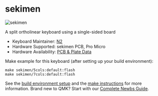 # sekimen

![sekimen](https://user-images.githubusercontent.com/54104281/99900616-f724ef00-2cf3-11eb-879d-2e4c56668689.jpg)

A split ortholinear keyboard using a single-sided board

* Keyboard Maintainer: [N2](https://github.com/N2-Sumikko)
* Hardware Supported: sekimen PCB, Pro Micro
* Hardware Availability: [PCB & Plate Data](https://github.com/N2-Sumikko/sekimen.git)

Make example for this keyboard (after setting up your build environment):

    make sekimen/5cols:default:flash
    make sekimen/7cols:default:flash

See the [build environment setup](https://docs.qmk.fm/#/getting_started_build_tools) and the [make instructions](https://docs.qmk.fm/#/getting_started_make_guide) for more information. Brand new to QMK? Start with our [Complete Newbs Guide](https://docs.qmk.fm/#/newbs).

